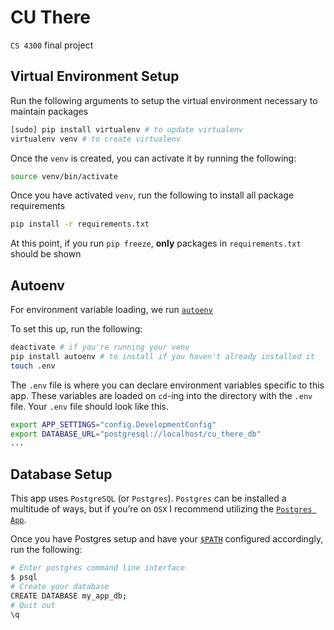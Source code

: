 # CU There

`CS 4300` final project

## Virtual Environment Setup
Run the following arguments to setup the virtual environment necessary to maintain packages

```bash
[sudo] pip install virtualenv # to update virtualenv
virtualenv venv # to create virtualenv
```

Once the `venv` is created, you can activate it by running the following:

```bash
source venv/bin/activate
```

Once you have activated `venv`, run the following to install all package requirements

```bash
pip install -r requirements.txt
```

At this point, if you run `pip freeze`, **only** packages in `requirements.txt` should be shown

## Autoenv
For environment variable loading, we run [`autoenv`](https://github.com/kennethreitz/autoenv)

To set this up, run the following:

```bash
deactivate # if you're running your venv
pip install autoenv # to install if you haven't already installed it
touch .env
```

The `.env` file is where you can declare environment variables specific to this app.  These variables are loaded on `cd`-ing into the directory with the `.env` file.  Your `.env` file should look like this.  

```bash
export APP_SETTINGS="config.DevelopmentConfig"
export DATABASE_URL="postgresql://localhost/cu_there_db"
...
```

## Database Setup

This app uses `PostgreSQL` (or `Postgres`). `Postgres` can be installed a multitude of ways, but if you’re on `OSX` I recommend utilizing the [`Postgres App`](https://postgresapp.com/).

Once you have Postgres setup and have your [`$PATH`](https://postgresapp.com/documentation/cli-tools.html) configured accordingly, run the following:

```bash
# Enter postgres command line interface
$ psql
# Create your database
CREATE DATABASE my_app_db;
# Quit out
\q
```
